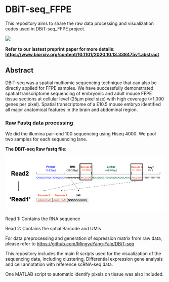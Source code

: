 # DBiT-seq_FFPE
This repository aims to share the raw data processing and visualization codes used in DBiT-seq_FFPE project.

<img src="https://github.com/edicliuyang/Spatial_FFPE/blob/master/scheme.png">

**Refer to our lastest preprint paper for more details: https://www.biorxiv.org/content/10.1101/2020.10.13.338475v1.abstract**

## Abstract

DBiT-seq was a spatial multiomic sequencing technique that can also be directly applied for FFPE samples. We have successfully demonstrated spatial transcriptome sequencing of embryonic and adult mouse FFPE tissue sections at cellular level (25μm pixel size) with high coverage (>1,000 genes per pixel). Spatial transcriptome of a E10.5 mouse embryo identified all major anatomical features in the brain and abdominal region. 

### Raw Fastq data processing

We did the illumina pair-end 100 sequencing using Hiseq 4000. We pool two samples for each sequencing lane. 

**The DBiT-seq Raw fastq file:**

<p><img src="https://github.com/MingyuYang-Yale/DBiT-seq/blob/master/Pre-processing/schematic.png" alt="foo bar" title="train &amp; tracks" /></p>

Read 1: Contains the RNA sequence

Read 2: Contains the sptial Barcode and UMIs



For data preprocessing and generation of expression matrix from raw data, please refer to https://github.com/MingyuYang-Yale/DBiT-seq

This repository includes the main R scripts used for the visualization of the sequencing data, including clustering, Differential expression gene analysis and cell annotation with reference scRNA-seq data. 

One MATLAB script to automatic identify pixels on tissue was also included.

